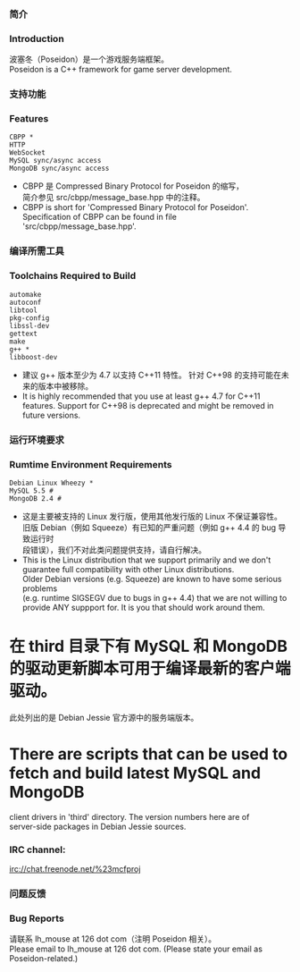 ### 简介
### Introduction

波塞冬（Poseidon）是一个游戏服务端框架。  
Poseidon is a C++ framework for game server development.  

### 支持功能
### Features

    CBPP *
    HTTP
    WebSocket
    MySQL sync/async access
    MongoDB sync/async access

* CBPP 是 Compressed Binary Protocol for Poseidon 的缩写，  
  简介参见 src/cbpp/message_base.hpp 中的注释。  
* CBPP is short for 'Compressed Binary Protocol for Poseidon'.  
  Specification of CBPP can be found in file 'src/cbpp/message_base.hpp'.  

### 编译所需工具
### Toolchains Required to Build

    automake
    autoconf
    libtool
    pkg-config
    libssl-dev
    gettext
    make
    g++ *
    libboost-dev

* 建议 g++ 版本至少为 4.7 以支持 C++11 特性。
  针对 C++98 的支持可能在未来的版本中被移除。
* It is highly recommended that you use at least g++ 4.7 for C++11 features.
  Support for C++98 is deprecated and might be removed in future versions.

### 运行环境要求
### Rumtime Environment Requirements

    Debian Linux Wheezy *
    MySQL 5.5 #
    MongoDB 2.4 #

* 这是主要被支持的 Linux 发行版，使用其他发行版的 Linux 不保证兼容性。  
  旧版 Debian（例如 Squeeze）有已知的严重问题（例如 g++ 4.4 的 bug 导致运行时  
  段错误），我们不对此类问题提供支持，请自行解决。  
* This is the Linux distribution that we support primarily and we don't  
  guarantee full compatibility with other Linux distributions.  
  Older Debian versions (e.g. Squeeze) are known to have some serious problems  
  (e.g. runtime SIGSEGV due to bugs in g++ 4.4) that we are not willing to  
  provide ANY suppport for. It is you that should work around them.  

# 在 third 目录下有 MySQL 和 MongoDB 的驱动更新脚本可用于编译最新的客户端驱动。  
  此处列出的是 Debian Jessie 官方源中的服务端版本。  
# There are scripts that can be used to fetch and build latest MySQL and MongoDB  
  client drivers in 'third' directory. The version numbers here are of  
  server-side packages in Debian Jessie sources.  

### IRC channel:

<irc://chat.freenode.net/%23mcfproj>

### 问题反馈
### Bug Reports

请联系 lh_mouse at 126 dot com（注明 Poseidon 相关）。  
Please email to lh_mouse at 126 dot com. (Please state your email as Poseidon-related.)  
